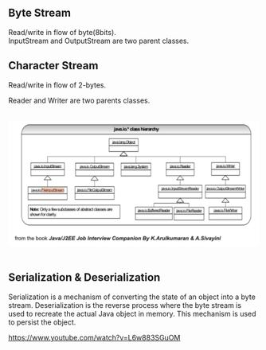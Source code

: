 ## Byte Stream  

Read/write in flow of byte(8bits).  
InputStream and OutputStream are two parent classes.  

## Character Stream

Read/write in flow of 2-bytes.  

Reader and Writer are two parents classes.  

<br>
<div align="center">
    <img src="https://github.com/shenkaidong/Core-Java-Basic/blob/master/note/java/10%20-%20IO%20and%20Serialization/pic/Assignment_10_1.png">
</div>
<br>


## Serialization & Deserialization

Serialization is a mechanism of converting the state of an object into a byte stream. Deserialization is the reverse process where the byte stream is used to recreate the actual Java object in memory. This mechanism is used to persist the object.  


https://www.youtube.com/watch?v=L6w883SGuOM  
